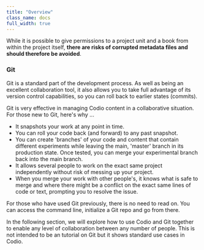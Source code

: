 ```yaml
---
title: "Overview"
class_name: docs
full_width: true
---
```


While it is possible to give permissions to a project unit and a book from within the project itself, **there are risks of corrupted metadata files and should therefore be avoided**. 

### Git
Git is a standard part of the development process. As well as being an excellent collaboration tool, it also allows you to take full advantage of its version control capabilities, so you can roll back to earlier states (commits).

Git is very effective in managing Codio content in a collaborative situation. For those new to Git, here's why ...

- It snapshots your work at any point in time.
- You can roll your code back (and forward) to any past snapshot.
- You can create 'branches' of your code and content that contain different experiments while leaving the main, 'master' branch in its production state. Once tested, you can merge your experimental branch back into the main branch.
- It allows several people to work on the exact same project independently without risk of messing up your project.
- When you merge your work with other people's, it knows what is safe to merge and where there might be a conflict on the exact same lines of code or text, prompting you to resolve the issue.

For those who have used Git previously, there is no need to read on. You can access the command line, initialize a Git repo and go from there.

In the following section, we will explore how to use Codio and Git together to enable any level of collaboration between any number of people. This is not intended to be an tutorial on Git but it shows standard use cases in Codio.


